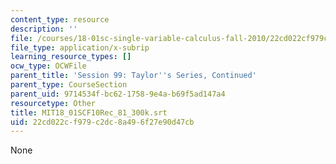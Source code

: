 ```yaml
---
content_type: resource
description: ''
file: /courses/18-01sc-single-variable-calculus-fall-2010/22cd022cf979c2dc8a496f27e90d47cb_MIT18_01SCF10Rec_81_300k.srt
file_type: application/x-subrip
learning_resource_types: []
ocw_type: OCWFile
parent_title: 'Session 99: Taylor''s Series, Continued'
parent_type: CourseSection
parent_uid: 9714534f-bc62-1758-9e4a-b69f5ad147a4
resourcetype: Other
title: MIT18_01SCF10Rec_81_300k.srt
uid: 22cd022c-f979-c2dc-8a49-6f27e90d47cb
---
```

None

